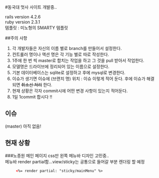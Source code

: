 #동국대 멋사 사이트 개발중..

rails version 4.2.6 <br> ruby version 2.3.1 <br> 템플릿 : 미노형의 SMARTY 템플릿

##주의 사항
1. 각 개발자들은 자신의 이름 별로 branch를 만들어서 설정한다.
1. 컨트롤러 명이나 액션 명은 각 기능 별로 따로 작성한다.
1. 1주에 한 번 씩 master로 합치는 작업을 하고 그 것을 pull 받아서 작업한다.
1. 모델명은 드라이브에 정리되어 있는 이름으로 설정한다.
1. 기본 데이터베이스는 sqlite로 설정하고 후에 mysql로 변경한다.
1. 이슈가 생기면 이슈에 (브랜치 명) 위치 : 이슈 이렇게 적어 둔다. 후에 이슈가 해결되면 ~~취소선 처리~~ 한다. 
1. 현재 상황은 각자 commit시에 어떤 변경 사항이 있는지 적어둔다.
1. 1일 1commit 합시다
!!
## 이슈 

(master) 아직 없음! 

## 현재 상황

###노종원
메인 페이지 css만 왼쪽 메뉴바 디자인 고민중.. <br>
메뉴바 render partial함...view/sticky는 공통으로 들어갈 부분 렌더링 할 예정
```html
     <%= render partial: "sticky/mainMenu" %>
```

